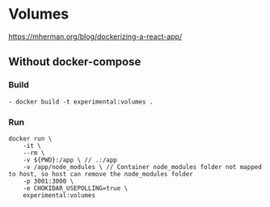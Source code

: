 # Volumes

https://mherman.org/blog/dockerizing-a-react-app/



## Without docker-compose

### Build
```
- docker build -t experimental:volumes .
```

### Run
```
docker run \
    -it \
    --rm \
    -v ${PWD}:/app \ // .:/app
    -v /app/node_modules \ // Container node_modules folder not mapped to host, so host can remove the node_modules folder
    -p 3001:3000 \
    -e CHOKIDAR_USEPOLLING=true \
    experimental:volumes
```
